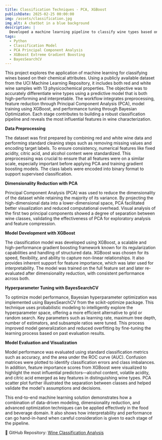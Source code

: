 ```yaml
---
title: Classification Techniques - PCA, XGBoost
publishDate: 2025-02-25 00:00:00
img: /assets/classification.jpg
img_alt: A chatbot in a blue background
description: |
  Developed a machine learning pipeline to classify wine types based on physicochemical properties, utilizing XGBoost for classification and Principal Component Analysis (PCA) for dimensionality reduction. The project includes data preprocessing, model training, evaluation, and visualization of results.
tags:
  - Python 
  - Classification Model
  - PCA Principal Component Analysis
  - XGBoost Extreme Gradient Boosting
  - BayesSearchCV
---
```


This project explores the application of machine learning for classifying wines based on their chemical attributes. Using a publicly available dataset from the UCI Machine Learning Repository, it includes both red and white wine samples with 13 physicochemical properties. The objective was to accurately differentiate wine types using a predictive model that is both high-performing and interpretable. The workflow integrates preprocessing, feature reduction through Principal Component Analysis (PCA), model training using XGBoost, and performance tuning through Bayesian Optimization. Each stage contributes to building a robust classification pipeline and reveals the most influential features in wine characterization.

**Data Preprocessing**

The dataset was first prepared by combining red and white wine data and performing standard cleaning steps such as removing missing values and encoding target labels. To ensure consistency, numerical features like fixed acidity, citric acid, and alcohol content were standardized. This preprocessing was crucial to ensure that all features were on a similar scale, especially important before applying PCA and training gradient boosting models. The class labels were encoded into binary format to support supervised classification.

**Dimensionality Reduction with PCA**

Principal Component Analysis (PCA) was used to reduce the dimensionality of the dataset while retaining the majority of its variance. By projecting the high-dimensional data into a lower-dimensional space, PCA facilitated better visualization and reduced computational overhead. Visual analysis of the first two principal components showed a degree of separation between wine classes, validating the effectiveness of PCA for exploratory analysis and feature compression.

**Model Development with XGBoost**

The classification model was developed using XGBoost, a scalable and high-performance gradient boosting framework known for its regularization capabilities and handling of structured data. XGBoost was chosen for its speed, flexibility, and ability to capture non-linear relationships. It also provides inherent support for feature importance, which was later used for interpretability. The model was trained on the full feature set and later re-evaluated after dimensionality reduction, with consistent performance across both.

**Hyperparameter Tuning with BayesSearchCV**

To optimize model performance, Bayesian hyperparameter optimization was implemented using BayesSearchCV from the scikit-optimize package. This technique uses probabilistic modeling to intelligently explore the hyperparameter space, offering a more efficient alternative to grid or random search. Key parameters such as learning rate, maximum tree depth, number of estimators, and subsample ratios were tuned. This process improved model generalization and reduced overfitting by fine-tuning the learning process based on past evaluation results.

**Model Evaluation and Visualization**

Model performance was evaluated using standard classification metrics such as accuracy, and the area under the ROC curve (AUC). Confusion matrices were plotted to identify classification errors and class imbalances. In addition, feature importance scores from XGBoost were visualized to highlight the most influential predictors—alcohol content, volatile acidity, and citric acid emerged as key features in distinguishing wine types. PCA scatter plot further illustrated the separation between classes and helped validate the model's assumptions and decisions.

This end-to-end machine learning solution demonstrates how a combination of data-driven modeling, dimensionality reduction, and advanced optimization techniques can be applied effectively in the food and beverage domain. It also shows how interpretability and performance can go hand-in-hand when careful consideration is given to each stage of the pipeline.

🔗 GitHub Repository: [Wine Classification Analysis](https://github.com/i-archanasenthil/wine-classification-analysis)
